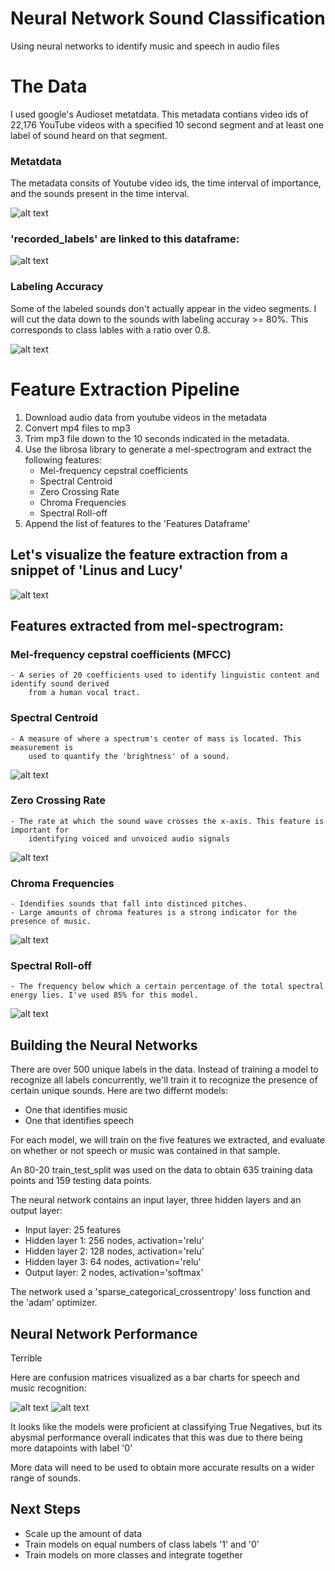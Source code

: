 # Neural Network Sound Classification
Using neural networks to identify music and speech in audio files




# The Data
I used google's Audioset metatdata. This metadata contians video ids of 22,176 YouTube videos with a specified 10 second 
segment and at least one label of sound heard on that segment.


### Metatdata
The metadata consits of Youtube video ids, the time interval of importance, and the sounds present in the time interval.

![alt text](img/metadata.png "Title")

### 'recorded_labels' are linked to this dataframe:
![alt text](img/class_labels.png "Title")


### Labeling Accuracy
Some of the labeled sounds don't actually appear in the video segments. I will cut the data down to the sounds with 
labeling accuray >= 80%. This corresponds to class lables with a ratio over 0.8.

![alt text](img/true_counts.png "Title")



# Feature Extraction Pipeline

1. Download audio data from youtube videos in the metadata
2. Convert mp4 files to mp3
3. Trim mp3 file down to the 10 seconds indicated in the metadata.
4. Use the librosa library to generate a mel-spectrogram and extract the following features:
    - Mel-frequency cepstral coefficients
    - Spectral Centroid
    - Zero Crossing Rate
    - Chroma Frequencies
    - Spectral Roll-off
5. Append the list of features to the 'Features Dataframe'
    
    
## Let's visualize the feature extraction from a snippet of 'Linus and Lucy'

![alt text](img/linus_and_lucy.png "Title")


## Features extracted from mel-spectrogram:
###     Mel-frequency cepstral coefficients (MFCC)
    - A series of 20 coefficients used to identify linguistic content and identify sound derived
        from a human vocal tract.
        
###     Spectral Centroid
    - A measure of where a spectrum's center of mass is located. This measurement is 
        used to quantify the 'brightness' of a sound.
  ![alt text](img/spectral_centroid.png "Title")
    
###     Zero Crossing Rate
    - The rate at which the sound wave crosses the x-axis. This feature is important for
        identifying voiced and unvoiced audio signals
  ![alt text](img/zcr.png "Title")

    
###     Chroma Frequencies
    - Idendifies sounds that fall into distinced pitches. 
    - Large amounts of chroma features is a strong indicator for the presence of music.
   ![alt text](img/chroma_freq.png "Title")
     
    
###     Spectral Roll-off
    - The frequency below which a certain percentage of the total spectral energy lies. I've used 85% for this model.
   
  ![alt text](img/spectral_rolloff.png "Title")
    

## Building the Neural Networks
There are over 500 unique labels in the data. Instead of training a model to recognize all labels concurrently, 
we'll train it to recognize the presence of certain unique sounds. 
Here are two differnt models:

- One that identifies music
- One that identifies speech

For each model, we will train on the five features we extracted, and evaluate on whether or not speech or music was contained in that sample.

An 80-20 train_test_split was used on the data to obtain 635 training data points and 159 testing data points.

The neural network contains an input layer, three hidden layers and an output layer:
- Input layer: 25 features
- Hidden layer 1: 256 nodes, activation='relu'
- Hidden layer 2: 128 nodes, activation='relu'
- Hidden layer 3: 64 nodes, activation='relu'
- Output layer: 2 nodes, activation='softmax'

The network used a 'sparse_categorical_crossentropy' loss function and the 'adam' optimizer.



## Neural Network Performance

Terrible



Here are confusion matrices visualized as a bar charts for speech and music recognition:

  ![alt text](img/speech_id.png "Title")
  ![alt text](img/music_id.png "Title")



It looks like the models were proficient at classifying True Negatives, but its abysmal performance overall 
indicates that this was due to there being more datapoints with label '0'

More data will need to be used to obtain more accurate results on a wider range of sounds.


## Next Steps
 - Scale up the amount of data
 - Train models on equal numbers of class labels '1' and '0'
 - Train models on more classes and integrate together
